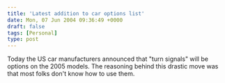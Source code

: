 ```yaml
---
title: 'Latest addition to car options list'
date: Mon, 07 Jun 2004 09:36:49 +0000
draft: false
tags: [Personal]
type: post
---
```


Today the US car manufacturers announced that "turn signals" will be options on the 2005 models. The reasoning behind this drastic move was that most folks don't know how to use them.